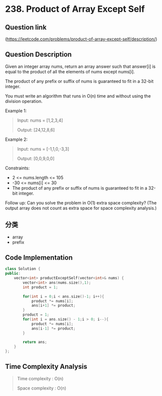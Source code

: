 # 238. Product of Array Except Self

## Question link
(https://leetcode.com/problems/product-of-array-except-self/description/)

## Question Description
Given an integer array nums, return an array answer such that answer[i] is equal to the product of all the elements of nums except nums[i].

The product of any prefix or suffix of nums is guaranteed to fit in a 32-bit integer.

You must write an algorithm that runs in O(n) time and without using the division operation.

Example 1:

> Input: nums = [1,2,3,4]
>
> Output: [24,12,8,6]

Example 2:

> Input: nums = [-1,1,0,-3,3]
>
> Output: [0,0,9,0,0]

Constraints:
- 2 <= nums.length <= 105
- -30 <= nums[i] <= 30
- The product of any prefix or suffix of nums is guaranteed to fit in a 32-bit integer.

Follow up: Can you solve the problem in O(1) extra space complexity? (The output array does not count as extra space for space complexity analysis.)

## 分类
- array
- prefix

## Code Implementation
```c++
class Solution {
public:
    vector<int> productExceptSelf(vector<int>& nums) {
        vector<int> ans(nums.size(),1);
        int product = 1;
        
        for(int i = 0;i < ans.size()-1; i++){
            product *= nums[i];
            ans[i+1] *= product;
        }
        product = 1;
        for(int i = ans.size() - 1;i > 0; i--){
            product *= nums[i];
            ans[i-1] *= product;
        }
        
        return ans;
    }
};
```

## Time Complexity Analysis
> Time complexity  : O(n)
>
> Space complexity : O(n)